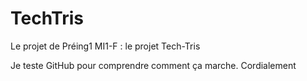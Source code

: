# TechTris
Le projet de Préing1 MI1-F : le projet Tech-Tris

Je teste GitHub pour comprendre comment ça marche.
Cordialement

